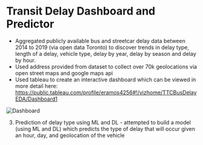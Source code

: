 # Transit Delay Dashboard and Predictor

- Aggregated publicly available bus and streetcar delay data between 2014 to 2019 (via open data Toronto) to discover trends in delay type, length of a delay, vehicle type, delay by year, delay by season and delay by hour.
- Used address provided from dataset to collect over 70k geolocations via open street maps and google maps api
- Used tableau to create an interactive dashboard which can be viewed in more detail here: https://public.tableau.com/profile/eramos4256#!/vizhome/TTCBusDelayEDA/Dashboard1  

![Dashboard](https://user-images.githubusercontent.com/56518821/111860831-8f3c8900-8920-11eb-8521-83d2c0b7890c.png)

3. Prediction of delay type using ML and DL - attempted to build a model (using ML and DL) which predicts the type of delay that will occur given an hour, day, and geolocation of the vehicle




